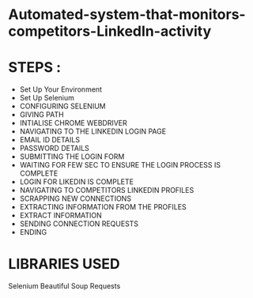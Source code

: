 # Automated-system-that-monitors-competitors-LinkedIn-activity

# STEPS :
* Set Up Your Environment
* Set Up Selenium
* CONFIGURING SELENIUM
* GIVING PATH
* INTIALISE CHROME WEBDRIVER
* NAVIGATING TO THE LINKEDIN LOGIN PAGE
* EMAIL ID DETAILS
* PASSWORD DETAILS
* SUBMITTING THE LOGIN FORM
* WAITING FOR FEW SEC TO ENSURE THE LOGIN PROCESS IS COMPLETE
* LOGIN FOR LIKEDIN IS COMPLETE
* NAVIGATING TO COMPETITORS LINKEDIN PROFILES
* SCRAPPING NEW CONNECTIONS
* EXTRACTING INFORMATION FROM THE PROFILES
* EXTRACT INFORMATION
* SENDING CONNECTION REQUESTS
* ENDING
  
# LIBRARIES USED 
Selenium
Beautiful Soup 
Requests
